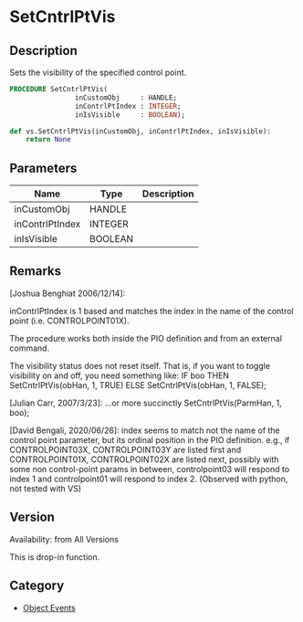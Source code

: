 # SetCntrlPtVis

## Description
Sets the visibility of the specified control point.

```pascal
PROCEDURE SetCntrlPtVis(
				inCustomObj     : HANDLE;
				inContrlPtIndex : INTEGER;
				inIsVisible     : BOOLEAN);
```

```python
def vs.SetCntrlPtVis(inCustomObj, inContrlPtIndex, inIsVisible):
    return None
```

## Parameters
|Name|Type|Description|
|---|---|---|
|inCustomObj|HANDLE|   |
|inContrlPtIndex|INTEGER|   |
|inIsVisible|BOOLEAN|   |

## Remarks
[Joshua Benghiat 2006/12/14]: 

inContrlPtIndex is 1 based and matches the index in the name of the control point (i.e. CONTROLPOINT01X).

The procedure works both inside the PIO definition and from an external command.

The visibility status does not reset itself.  That is, if you want to toggle visibility on and off, you need something like: IF boo THEN SetCntrlPtVis(obHan, 1, TRUE) ELSE SetCntrlPtVis(obHan, 1, FALSE); 

[Julian Carr, 2007/3/23]: ...or more succinctly  SetCntrlPtVis(ParmHan, 1, boo);

[David Bengali, 2020/06/26]: index seems to match not the name of the control point parameter, but its ordinal position in the PIO definition. e.g., if CONTROLPOINT03X, CONTROLPOINT03Y are listed first and CONTROLPOINT01X, CONTROLPOINT02X are listed next, possibly with some non control-point params in between, controlpoint03 will respond to index 1 and controlpoint01 will respond to index 2. (Observed with python, not tested with VS)

## Version
Availability: from All Versions

This is drop-in function.

## Category
* [Object Events](../Categories/Object%20Events.md)
